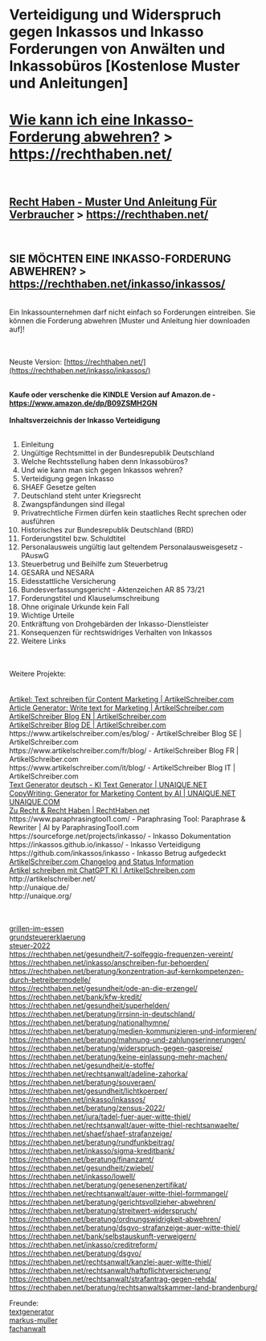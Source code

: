 # Verteidigung und Widerspruch gegen Inkassos und Inkasso Forderungen von Anwälten und Inkassobüros [Kostenlose Muster und Anleitungen]

<strong><h1><a href="https://rechthaben.net/inkasso/inkassos/" title="Wie kann ich eine Inkasso-Forderung abwehren? Mit Mustern und Anleitung auf https://rechthaben.net/">Wie kann ich eine Inkasso-Forderung abwehren?</a> > https://rechthaben.net/</h1></strong><br>

<b><h2><a href="https://rechthaben.net/" title="Recht Haben - Muster Und Anleitung Für Verbraucher auf https://rechthaben.net/">Recht Haben - Muster Und Anleitung Für Verbraucher</a> > https://rechthaben.net/</h2></b><br>

<strong><h2>SIE MÖCHTEN EINE INKASSO-FORDERUNG ABWEHREN? > https://rechthaben.net/inkasso/inkassos/</h2></strong><br>
Ein Inkassounternehmen darf nicht einfach so Forderungen eintreiben. Sie können die Forderung abwehren [Muster und Anleitung hier downloaden auf]!

<br><br>
Neuste Version: [https://rechthaben.net/](https://rechthaben.net/inkasso/inkassos/)
<br><br>

<strong>Kaufe oder verschenke die KINDLE Version auf Amazon.de - https://www.amazon.de/dp/B09ZSMH2GN </strong>
<br><br>
<b>Inhaltsverzeichnis der Inkasso Verteidigung</b><br><br>
<ol>
<li>Einleitung</li>
<li>Ungültige Rechtsmittel in der Bundesrepublik Deutschland</li>
<li>Welche Rechtsstellung haben denn Inkassobüros?</li>
<li>Und wie kann man sich gegen Inkassos wehren?</li>
<li>Verteidigung gegen Inkasso</li>
<li>SHAEF Gesetze gelten</li>
<li>Deutschland steht unter Kriegsrecht</li>
<li>Zwangspfändungen sind illegal</li>
<li>Privatrechtliche Firmen dürfen kein staatliches Recht sprechen oder ausführen</li>
<li>Historisches zur Bundesrepublik Deutschland (BRD)</li>
<li>Forderungstitel bzw. Schuldtitel</li>
<li>Personalausweis ungültig laut geltendem Personalausweisgesetz - PAuswG</li>
<li>Steuerbetrug und Beihilfe zum Steuerbetrug</li>
<li>GESARA und NESARA</li>
<li>Eidesstattliche Versicherung</li>
<li>Bundesverfassungsgericht - Aktenzeichen AR 85 73/21</li>
<li>Forderungstitel und Klauselumschreibung</li>
<li>Ohne originale Urkunde kein Fall</li>
<li>Wichtige Urteile</li>
<li>Entkräftung von Drohgebärden der Inkasso-Dienstleister</li>
<li>Konsequenzen für rechtswidriges Verhalten von Inkassos</li>
<li>Weitere Links</li>
</ol>
<br><br>
Weitere Projekte:<br>
<br><br>
<a href="https://www.artikelschreiber.com/">Artikel: Text schreiben für Content Marketing | ArtikelSchreiber.com</a><br>
<a href="https://www.artikelschreiber.com/en/">Article Generator: Write text for Marketing | ArtikelSchreiber.com</a><br>
<a href="https://www.artikelschreiber.com/en/blog/">ArtikelSchreiber Blog EN | ArtikelSchreiber.com</a><br>
<a href="https://www.artikelschreiber.com/de/blog/">ArtikelSchreiber Blog DE  | ArtikelSchreiber.com</a><br>
https://www.artikelschreiber.com/es/blog/ - ArtikelSchreiber Blog SE  | ArtikelSchreiber.com<br>
https://www.artikelschreiber.com/fr/blog/ - ArtikelSchreiber Blog FR  | ArtikelSchreiber.com<br>
https://www.artikelschreiber.com/it/blog/ - ArtikelSchreiber Blog IT  | ArtikelSchreiber.com<br>
<a href="https://www.unaique.net/">Text Generator deutsch - KI Text Generator | UNAIQUE.NET</a><br>
<a href="https://www.unaique.net/en/">CopyWriting: Generator for Marketing Content by AI | UNAIQUE.NET</a><br>
<a href="https://www.unaique.com/">UNAIQUE.COM</a><br>
<a href="https://rechthaben.net/">Zu Recht & Recht Haben | RechtHaben.net</a><br>
https://www.paraphrasingtool1.com/ - Paraphrasing Tool: Paraphrase & Rewriter | AI by ParaphrasingTool1.com<br>
https://sourceforge.net/projects/inkasso/ - Inkasso Dokumentation<br>
https://inkassos.github.io/inkasso/ - Inkasso Verteidigung<br>
https://github.com/inkassos/inkasso - Inkasso Betrug aufgedeckt<br>
<a href="https://www.artikelschreiber.com/status/">ArtikelSchreiber.com Changelog and Status Information</a><br>
<a href="https://www.artikelschreiben.com/">Artikel schreiben mit ChatGPT KI | ArtikelSchreiben.com</a><br>
http://artikelschreiber.net/<br> 
http://unaique.de/<br> 
http://unaique.org/<br>

<br><br>
<a href="https://rechthaben.net/beratung/grillen-im-essen/">grillen-im-essen</a><br>
<a href="https://rechthaben.net/beratung/grundsteuererklaerung/">grundsteuererklaerung</a><br>
<a href="https://rechthaben.net/beratung/steuer-2022/">steuer-2022</a><br>
https://rechthaben.net/gesundheit/7-solfeggio-frequenzen-vereint/<br>
https://rechthaben.net/inkasso/anschreiben-fur-behoerden/<br>
https://rechthaben.net/beratung/konzentration-auf-kernkompetenzen-durch-betreibermodelle/<br>
https://rechthaben.net/gesundheit/ode-an-die-erzengel/<br>
https://rechthaben.net/bank/kfw-kredit/<br>
https://rechthaben.net/gesundheit/superhelden/<br>
https://rechthaben.net/beratung/irrsinn-in-deutschland/<br>
https://rechthaben.net/beratung/nationalhymne/<br>
https://rechthaben.net/beratung/medien-kommunizieren-und-informieren/<br>
https://rechthaben.net/beratung/mahnung-und-zahlungserinnerungen/<br>
https://rechthaben.net/beratung/widerspruch-gegen-gaspreise/<br>
https://rechthaben.net/beratung/keine-einlassung-mehr-machen/<br>
https://rechthaben.net/gesundheit/e-stoffe/<br>
https://rechthaben.net/rechtsanwalt/adeline-zahorka/<br>
https://rechthaben.net/beratung/souveraen/<br>
https://rechthaben.net/gesundheit/lichtkoerper/<br>
https://rechthaben.net/inkasso/inkassos/<br>
https://rechthaben.net/beratung/zensus-2022/<br>
https://rechthaben.net/jura/tadel-fuer-auer-witte-thiel/<br>
https://rechthaben.net/rechtsanwalt/auer-witte-thiel-rechtsanwaelte/<br>
https://rechthaben.net/shaef/shaef-strafanzeige/<br>
https://rechthaben.net/beratung/rundfunkbeitrag/<br>
https://rechthaben.net/inkasso/sigma-kreditbank/<br>
https://rechthaben.net/beratung/finanzamt/<br>
https://rechthaben.net/gesundheit/zwiebel/<br>
https://rechthaben.net/inkasso/lowell/<br>
https://rechthaben.net/beratung/genesenenzertifikat/<br>
https://rechthaben.net/rechtsanwalt/auer-witte-thiel-formmangel/<br>
https://rechthaben.net/beratung/gerichtsvollzieher-abwehren/<br>
https://rechthaben.net/beratung/streitwert-widerspruch/<br>
https://rechthaben.net/beratung/ordnungswidrigkeit-abwehren/<br>
https://rechthaben.net/beratung/dsgvo-strafanzeige-auer-witte-thiel/<br>
https://rechthaben.net/bank/selbstauskunft-verweigern/<br>
https://rechthaben.net/inkasso/creditreform/<br>
https://rechthaben.net/beratung/dsgvo/<br>
https://rechthaben.net/rechtsanwalt/kanzlei-auer-witte-thiel/<br>
https://rechthaben.net/rechtsanwalt/haftpflichtversicherung/<br>
https://rechthaben.net/rechtsanwalt/strafantrag-gegen-rehda/<br>
https://rechthaben.net/beratung/rechtsanwaltskammer-land-brandenburg/<br>

Freunde:<br>
<a href="https://linktr.ee/textgenerator">textgenerator</a><br>
<a href="https://muckrack.com/markus-muller">markus-muller</a><br>
<a href="https://linktr.ee/fachanwalt">fachanwalt</a><br>
<br>
